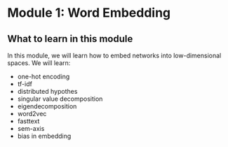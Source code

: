 # Module 1: Word Embedding

## What to learn in this module

In this module, we will learn how to embed networks into low-dimensional spaces. We will learn:
- one-hot encoding
- tf-idf
- distributed hypothes
- singular value decomposition
- eigendecomposition
- word2vec
- fasttext
- sem-axis
- bias in embedding